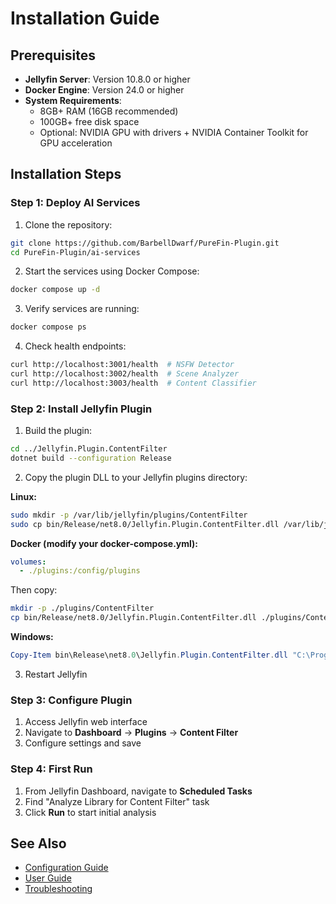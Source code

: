 # Installation Guide

## Prerequisites

- **Jellyfin Server**: Version 10.8.0 or higher
- **Docker Engine**: Version 24.0 or higher
- **System Requirements**:
  - 8GB+ RAM (16GB recommended)
  - 100GB+ free disk space
  - Optional: NVIDIA GPU with drivers + NVIDIA Container Toolkit for GPU acceleration

## Installation Steps

### Step 1: Deploy AI Services

1. Clone the repository:
```bash
git clone https://github.com/BarbellDwarf/PureFin-Plugin.git
cd PureFin-Plugin/ai-services
```

2. Start the services using Docker Compose:
```bash
docker compose up -d
```

3. Verify services are running:
```bash
docker compose ps
```

4. Check health endpoints:
```bash
curl http://localhost:3001/health  # NSFW Detector
curl http://localhost:3002/health  # Scene Analyzer
curl http://localhost:3003/health  # Content Classifier
```

### Step 2: Install Jellyfin Plugin

1. Build the plugin:
```bash
cd ../Jellyfin.Plugin.ContentFilter
dotnet build --configuration Release
```

2. Copy the plugin DLL to your Jellyfin plugins directory:

**Linux:**
```bash
sudo mkdir -p /var/lib/jellyfin/plugins/ContentFilter
sudo cp bin/Release/net8.0/Jellyfin.Plugin.ContentFilter.dll /var/lib/jellyfin/plugins/ContentFilter/
```

**Docker (modify your docker-compose.yml):**
```yaml
volumes:
  - ./plugins:/config/plugins
```

Then copy:
```bash
mkdir -p ./plugins/ContentFilter
cp bin/Release/net8.0/Jellyfin.Plugin.ContentFilter.dll ./plugins/ContentFilter/
```

**Windows:**
```powershell
Copy-Item bin\Release\net8.0\Jellyfin.Plugin.ContentFilter.dll "C:\ProgramData\Jellyfin\Server\plugins\ContentFilter\"
```

3. Restart Jellyfin

### Step 3: Configure Plugin

1. Access Jellyfin web interface
2. Navigate to **Dashboard** → **Plugins** → **Content Filter**
3. Configure settings and save

### Step 4: First Run

1. From Jellyfin Dashboard, navigate to **Scheduled Tasks**
2. Find "Analyze Library for Content Filter" task
3. Click **Run** to start initial analysis

## See Also

- [Configuration Guide](./configuration.md)
- [User Guide](./user-guide.md)
- [Troubleshooting](./troubleshooting.md)

